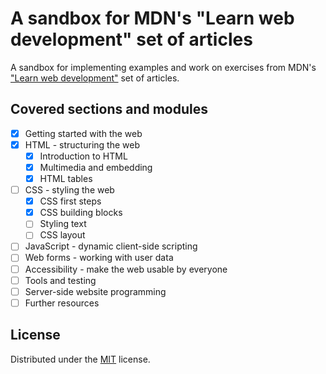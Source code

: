 # A sandbox for MDN's "Learn web development" set of articles

A sandbox for implementing examples and work on exercises
 from MDN's ["Learn web development"](https://developer.mozilla.org/en-US/docs/Learn)
  set of articles.

## Covered sections and modules

* [x] Getting started with the web
* [x] HTML - structuring the web
  - [x] Introduction to HTML
  - [x] Multimedia and embedding
  - [x] HTML tables
* [ ] CSS - styling the web
  - [x] CSS first steps
  - [x] CSS building blocks
  - [ ] Styling text
  - [ ] CSS layout
* [ ] JavaScript - dynamic client-side scripting
* [ ] Web forms - working with user data
* [ ] Accessibility - make the web usable by everyone
* [ ] Tools and testing
* [ ] Server-side website programming
* [ ] Further resources

## License

Distributed under the [MIT](https://choosealicense.com/licenses/mit/) license.  
